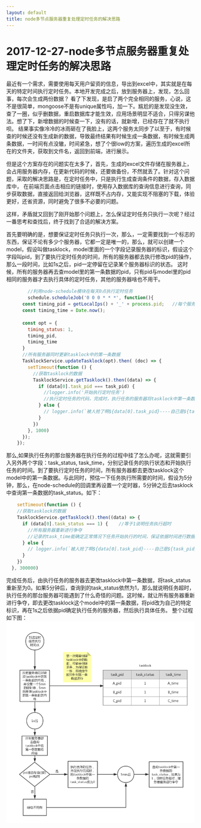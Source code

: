 ```yaml
---
layout: default
title: node多节点服务器重复处理定时任务的解决思路
---
```



2017-12-27-node多节点服务器重复处理定时任务的解决思路
===================
最近有一个需求，需要使用每天用户留资的信息，导出到excel中，其实就是在每天的特定时间执行定时任务。本地开发完成之后，放到服务器上，发现，怎么回事，每次会生成两份数据？
看了下发现，是启了两个完全相同的服务，心说，这不是很简单，mongoose不是有unique属性吗，加一下。尴尬的是发现没生效，查了一圈，似乎删数据，重启数据库才能生效，应用场景明显不适合，只得另谋他法。想了下，新增数据的时候查一下，没有的话，就新增，已经存在了就不执行呗。
结果事实像冷冷的冰雨砸在了我脸上，这两个服务太同步了以至于，有时候查的时候还没有生成新的数据，导致最终结果有时候生成一条数据，有时候生成两条数据，一时间有点没辙，时间紧急，想了个很low的方案，遍历生成的excel所在的文件夹，获取到文件名，返回到前端，进行展示。

但是这个方案存在的问题实在太多了，首先，生成的excel文件存储在服务器上，会占用服务器内存，在更新代码的时候，还要做备份，不然就丢了。针对这个问题，采取的解决思路是，在定时任务中，只是执行生成查询条件的数据，存入数据库中，
在前端页面点击相应的链接时，使用存入数据库的查询信息进行查询，同步获取数据，直接返回给浏览器，这样既不占内存，又能实现不阻塞的下载，体验更好，还省资源，同时避免了很多不必要的问题。

这样，矛盾就又回到了刚开始那个问题上，怎么保证定时任务只执行一次呢？经过一番思考和查找后，终于找到了合适的解决方案。

首先要明确的是，想要保证定时任务只执行一次，那么，一定需要找到一个标志的东西，保证不论有多少个服务器，它都一定是唯一的，那么，就可以创建一个model，假设叫做tasklock，model里面的一个字段记录服务器的标识，假设这个字段叫pid，到了要执行定时任务的时间，所有的服务器都去执行修改pid的操作，那么一段时间，比如1s之后，pid一定停留在记录某个服务器标识的状态。
这时候，所有的服务器再去查model里的第一条数据的pid，只有pid与model里的pid相同的服务器才去执行具体的定时任务，其他的服务器啥也不用干。

```javascript
		//利用node-schedule模块在每天0点执行定时任务
		schedule.scheduleJob('0 0 0 * * *', function(){
      const timing_pid = getLocalIps() + '_' + process.pid;   //每个服务的唯一标识
      const timing_time = Date.now();

      const opt = {
        timing_status: 1,
        timing_pid,
        timing_time
      }
      //所有服务器同时更新tasklock中的第一条数据
      TasklockService.updateTasklock(opt).then( (doc) => {
        setTimeout(function () {
          //获取tasklock的数据
          TasklockService.getTasklock().then((data) => {
            if (data[0].task_pid === task_pid) {
              //logger.info('开始执行定时任务')
              //执行定时任务的代码，完成时，执行任务的服务器将tasklock中第一条数据的task_status改回0
            } else {
              // logger.info(`被人抢了啊${data[0].task_pid}----自己是${task_pid}`)
            }
          })
        }, 1000)
      });
    });

```

那么,如果执行任务的那台服务器在执行任务的过程中挂了怎么办呢，这就需要引入另外两个字段：task_status, task_time，分别记录任务的执行状态和开始执行任务的时间。到了要执行定时任务的时间，所有服务器都去更改tasklock这个model中的第一条数据。与此同时，预估一下任务执行所需要的时间，假设为5分钟，那么，在node-schedule的回调里再设置一个定时器，5分钟之后去tasklock中查询第一条数据的task_status。如下：

```javascript
	setTimeout(function () {
    //获取tasklock的数据
    TasklockService.getTasklock().then((data) => {
      if (data[0].task_status === 1) {    //等于1说明任务执行超时
        //所有服务器重新进行争夺
        //记录的task_time能确定正常情况下任务开始执行的时间，保证依据时间进行数据查询时，能依据该时间点准确确定时间范围，避免查询数据时有遗漏
      } else {
        // logger.info(`被人抢了啊${data[0].task_pid}----自己是${task_pid}`)
      }
    })
  }, 300000)
```
完成任务后，由执行任务的服务器去更改tasklock中第一条数据，将task_status重新至为0。如果5分钟后，查询到的task_status依然为1，那么就说明任务超时，执行任务的那台服务器可能遇到了什么奇怪的问题。这时候，就让所有服务器重新进行争夺，即去更改tasklock这个model中的第一条数据，将pid改为自己的特定标识，再在1s之后依据pid确定执行任务的服务器，然后执行具体任务。
整个过程如下图：
![timingtask](https://raw.githubusercontent.com/wznonstop/wznonstop.github.io/master/images/timingtask0.png)


